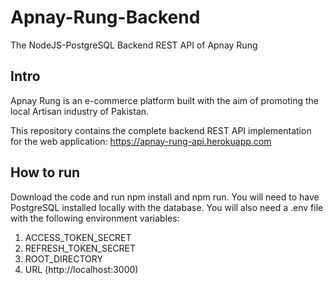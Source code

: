 # Apnay-Rung-Backend
The NodeJS-PostgreSQL Backend REST API of Apnay Rung

<h2>Intro</h2>

Apnay Rung is an e-commerce platform built with the aim of promoting the local Artisan industry of Pakistan.

This repository contains the complete backend REST API implementation for the web application: https://apnay-rung-api.herokuapp.com

<h2>How to run</h2>
Download the code and run npm install and npm run.
You will need to have PostgreSQL installed locally with the database. You will also need a .env file with the following environment variables:<br>
<ol>
<li>ACCESS_TOKEN_SECRET</li>
<li>REFRESH_TOKEN_SECRET</li>
<li>ROOT_DIRECTORY</li>
<li>URL (http://localhost:3000)</li>
